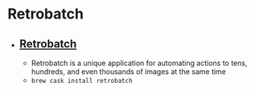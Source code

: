 # Retrobatch
- [Retrobatch](https://flyingmeat.com/retrobatch/)
  - 
  - Retrobatch is a unique application for automating actions to tens, hundreds, and even thousands of images at the same time
  - `brew cask install retrobatch`
